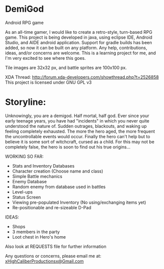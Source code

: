 DemiGod
=======

Android RPG game


 As an all-time gamer, I would like to create a retro-style, 
 turn-based RPG game. This project is being developed in java, using
 eclipse IDE, Android Studio, and AIDE android application. Support for 
 gradle builds has been added, so now it can be built on any platform. 
 Any help, contributions, ideas, and/or concerns are welcome. 
 This is a learning project for me, and I'm very excited to see where this goes.
 
 Tile images are 32x32 px, and battle sprites are 100x100 px.
 
 XDA Thread: http://forum.xda-developers.com/showthread.php?t=2526858
 This project is licensed under GNU GPL v3
 

Storyline:
=========

Unknowingly, you are a demigod. Half mortal, half god. Ever since your early teenage years, you have had "incidents" 
in which you never quite understood the nature of. Sudden outrages, blackouts, and waking up feeling completely exhausted.
The more the hero aged, the more frequent the uncontrollable events would occur. Finally the hero can't help but to believe
it is some sort of witchcraft, cursed as a child. For this may not be completely false, the hero is soon to find out his
true origins...
 
 
 WORKING SO FAR:
 
 * Stats and Inventory Databases
 * Character creation (Choose name and class)
 * Simple Battle mechanics
 * Enemy Database
 * Random enemy from database used in battles
 * Level-ups
 * Status Screen
 * Viewing pre-populated Inventory (No using/exchanging items yet)
 * Re-positionable and re-sizeable D-Pad
 
 IDEAS:

 * Shops
 * 3 members in the party
 * Loot chest in Hero's home

 Also look at REQUESTS file for further information
 
 
 
 Any questions or concerns, please email me at: 
 xHighCaliberProductionsx@Gmail.com
